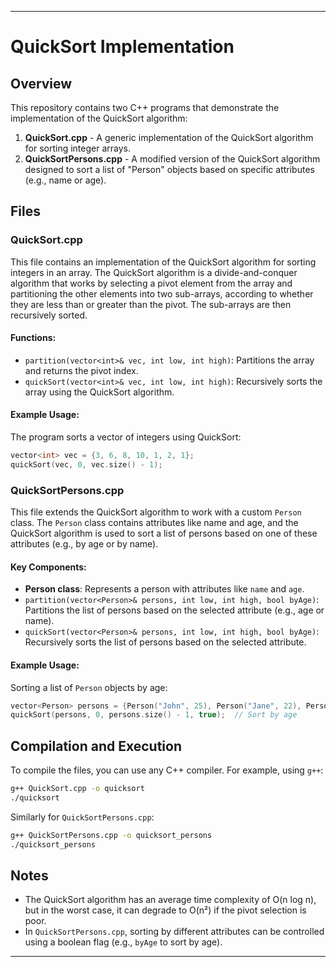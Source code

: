 
---

# QuickSort Implementation

## Overview

This repository contains two C++ programs that demonstrate the implementation of the QuickSort algorithm:

1. **QuickSort.cpp** - A generic implementation of the QuickSort algorithm for sorting integer arrays.
2. **QuickSortPersons.cpp** - A modified version of the QuickSort algorithm designed to sort a list of "Person" objects based on specific attributes (e.g., name or age).

## Files

### QuickSort.cpp

This file contains an implementation of the QuickSort algorithm for sorting integers in an array. The QuickSort algorithm is a divide-and-conquer algorithm that works by selecting a pivot element from the array and partitioning the other elements into two sub-arrays, according to whether they are less than or greater than the pivot. The sub-arrays are then recursively sorted.

#### Functions:
- `partition(vector<int>& vec, int low, int high)`: Partitions the array and returns the pivot index.
- `quickSort(vector<int>& vec, int low, int high)`: Recursively sorts the array using the QuickSort algorithm.

#### Example Usage:
The program sorts a vector of integers using QuickSort:
```cpp
vector<int> vec = {3, 6, 8, 10, 1, 2, 1};
quickSort(vec, 0, vec.size() - 1);
```

### QuickSortPersons.cpp

This file extends the QuickSort algorithm to work with a custom `Person` class. The `Person` class contains attributes like name and age, and the QuickSort algorithm is used to sort a list of persons based on one of these attributes (e.g., by age or by name).

#### Key Components:
- **Person class**: Represents a person with attributes like `name` and `age`.
- `partition(vector<Person>& persons, int low, int high, bool byAge)`: Partitions the list of persons based on the selected attribute (e.g., age or name).
- `quickSort(vector<Person>& persons, int low, int high, bool byAge)`: Recursively sorts the list of persons based on the selected attribute.

#### Example Usage:
Sorting a list of `Person` objects by age:
```cpp
vector<Person> persons = {Person("John", 25), Person("Jane", 22), Person("Doe", 30)};
quickSort(persons, 0, persons.size() - 1, true);  // Sort by age
```

## Compilation and Execution

To compile the files, you can use any C++ compiler. For example, using `g++`:

```bash
g++ QuickSort.cpp -o quicksort
./quicksort
```

Similarly for `QuickSortPersons.cpp`:

```bash
g++ QuickSortPersons.cpp -o quicksort_persons
./quicksort_persons
```

## Notes
- The QuickSort algorithm has an average time complexity of O(n log n), but in the worst case, it can degrade to O(n²) if the pivot selection is poor.
- In `QuickSortPersons.cpp`, sorting by different attributes can be controlled using a boolean flag (e.g., `byAge` to sort by age).

---
